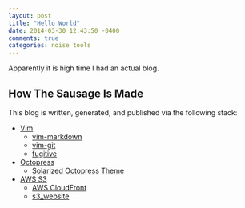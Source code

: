 ```yaml
---
layout: post
title: "Hello World"
date: 2014-03-30 12:43:50 -0400
comments: true
categories: noise tools
---
```


Apparently it is high time I had an actual blog.

## How The Sausage Is Made

This blog is written, generated, and published via the following stack:

* [Vim](http://www.vim.org)
    * [vim-markdown](https://github.com/plasticboy/vim-markdown)
    * [vim-git](https://github.com/tpope/vim-git)
    * [fugitive](https://github.com/scrooloose/vim-fugitive)
* [Octopress](http://octopress.org)
    * [Solarized Octopress Theme](https://github.com/erikzaadi/solarized-octopress-theme)
* [AWS S3](https://aws.amazon.com/s3)
    * [AWS CloudFront](https://aws.amazon.com/cloudfront)
    * [s3_website](https://github.com/laurilehmijoki/s3_website)
